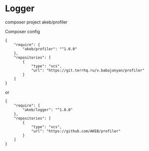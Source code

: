 # Logger

composer project akeb/profiler

Composer config
```
{
	"require": {
		"akeb/profiler": "^1.0.0"
	},
	"repositories": [
		{
			"type": "vcs",
			"url": "https://git.terrhq.ru/v.babajanyan/profiler"
		}
	]
}
```

or

```
{
	"require": {
		"akeb/logger": "^1.0.0"
	},
	"repositories": [
		{
			"type": "vcs",
			"url": "https://github.com/AKEB/profiler"
		}
	]
}
```